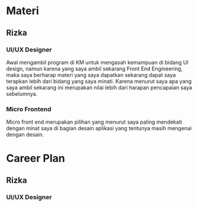 # Materi
## Rizka
### UI/UX Designer
Awal mengambil program di KM untuk mengasah kemampuan di bidang UI design, namun karena yang saya ambil sekarang Front End Engineering, maka saya berharap materi yang saya dapatkan sekarang dapat saya terapkan lebih dari bidang yang saya minati. Karena menurut saya apa yang saya ambil sekarang ini merupakan nilai lebih dari harapan pencapaian saya sebelumnya.
### Micro Frontend
Micro front end merupakan pilihan yang menurut saya paling mendekati dengan minat saya di bagian desain aplikasi yang tentunya masih mengenai dengan desain.
# Career Plan
## Rizka
### UI/UX Designer